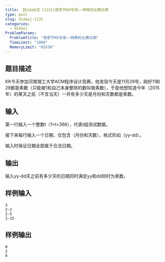 ```yaml
---
title: 【DidaOJ】[1131]感恩节KK专场——特殊的比赛日期
type: post
slug: didaoj-1131
categories:
  - didaoj
ProblemParams:
  ProblemTitle: "感恩节KK专场——特殊的比赛日期"
  TimeLimit: "1000"
  MemoryLimit: "65536"
---
```


## 题目描述

KK今天参加河南理工大学ACM程序设计竞赛，他发现今天是11月29号，刚好11和29都是素数（只能被1和自己本身整除的数叫做素数），于是他想知道今年（2015年）的某天之前（不含当天）一共有多少天是月份和天数都是素数。

## 输入

第一行输入一个整数t（1<t<366），代表t组测试数据。

接下来每行输入一个日期，仅包含（月份和天数），格式形如（yy-dd）。

输入时保证日期全部属于合法日期。

## 输出

输入yy-dd天之前有多少天的日期同时满足yy和dd同时为素数。

## 样例输入

```
3
2-2
2-5
2-15
```



## 样例输出

```
0
2
6
```

